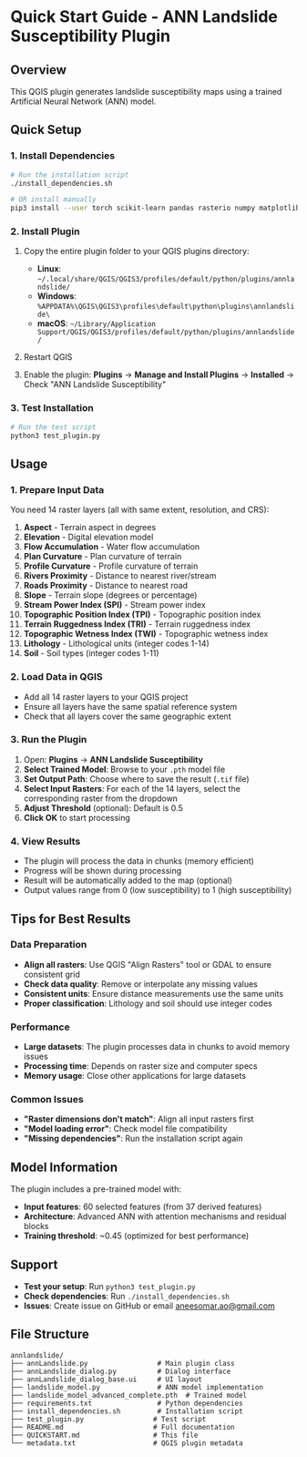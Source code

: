 # Quick Start Guide - ANN Landslide Susceptibility Plugin

## Overview
This QGIS plugin generates landslide susceptibility maps using a trained Artificial Neural Network (ANN) model.

## Quick Setup

### 1. Install Dependencies
```bash
# Run the installation script
./install_dependencies.sh

# OR install manually
pip3 install --user torch scikit-learn pandas rasterio numpy matplotlib seaborn scipy
```

### 2. Install Plugin
1. Copy the entire plugin folder to your QGIS plugins directory:
   - **Linux**: `~/.local/share/QGIS/QGIS3/profiles/default/python/plugins/annlandslide/`
   - **Windows**: `%APPDATA%\QGIS\QGIS3\profiles\default\python\plugins\annlandslide\`
   - **macOS**: `~/Library/Application Support/QGIS/QGIS3/profiles/default/python/plugins/annlandslide/`

2. Restart QGIS

3. Enable the plugin: **Plugins** → **Manage and Install Plugins** → **Installed** → Check "ANN Landslide Susceptibility"

### 3. Test Installation
```bash
# Run the test script
python3 test_plugin.py
```

## Usage

### 1. Prepare Input Data
You need 14 raster layers (all with same extent, resolution, and CRS):

1. **Aspect** - Terrain aspect in degrees
2. **Elevation** - Digital elevation model
3. **Flow Accumulation** - Water flow accumulation
4. **Plan Curvature** - Plan curvature of terrain
5. **Profile Curvature** - Profile curvature of terrain  
6. **Rivers Proximity** - Distance to nearest river/stream
7. **Roads Proximity** - Distance to nearest road
8. **Slope** - Terrain slope (degrees or percentage)
9. **Stream Power Index (SPI)** - Stream power index
10. **Topographic Position Index (TPI)** - Topographic position index
11. **Terrain Ruggedness Index (TRI)** - Terrain ruggedness index
12. **Topographic Wetness Index (TWI)** - Topographic wetness index
13. **Lithology** - Lithological units (integer codes 1-14)
14. **Soil** - Soil types (integer codes 1-11)

### 2. Load Data in QGIS
- Add all 14 raster layers to your QGIS project
- Ensure all layers have the same spatial reference system
- Check that all layers cover the same geographic extent

### 3. Run the Plugin
1. Open: **Plugins** → **ANN Landslide Susceptibility**
2. **Select Trained Model**: Browse to your `.pth` model file
3. **Set Output Path**: Choose where to save the result (`.tif` file)
4. **Select Input Rasters**: For each of the 14 layers, select the corresponding raster from the dropdown
5. **Adjust Threshold** (optional): Default is 0.5
6. **Click OK** to start processing

### 4. View Results
- The plugin will process the data in chunks (memory efficient)
- Progress will be shown during processing
- Result will be automatically added to the map (optional)
- Output values range from 0 (low susceptibility) to 1 (high susceptibility)

## Tips for Best Results

### Data Preparation
- **Align all rasters**: Use QGIS "Align Rasters" tool or GDAL to ensure consistent grid
- **Check data quality**: Remove or interpolate any missing values
- **Consistent units**: Ensure distance measurements use the same units
- **Proper classification**: Lithology and soil should use integer codes

### Performance
- **Large datasets**: The plugin processes data in chunks to avoid memory issues
- **Processing time**: Depends on raster size and computer specs
- **Memory usage**: Close other applications for large datasets

### Common Issues
- **"Raster dimensions don't match"**: Align all input rasters first
- **"Model loading error"**: Check model file compatibility
- **"Missing dependencies"**: Run the installation script again

## Model Information

The plugin includes a pre-trained model with:
- **Input features**: 60 selected features (from 37 derived features)
- **Architecture**: Advanced ANN with attention mechanisms and residual blocks
- **Training threshold**: ~0.45 (optimized for best performance)

## Support

- **Test your setup**: Run `python3 test_plugin.py`
- **Check dependencies**: Run `./install_dependencies.sh`
- **Issues**: Create issue on GitHub or email aneesomar.ao@gmail.com

## File Structure
```
annlandslide/
├── annLandslide.py                 # Main plugin class
├── annLandslide_dialog.py          # Dialog interface
├── annLandslide_dialog_base.ui     # UI layout
├── landslide_model.py              # ANN model implementation
├── landslide_model_advanced_complete.pth  # Trained model
├── requirements.txt                # Python dependencies
├── install_dependencies.sh         # Installation script
├── test_plugin.py                 # Test script
├── README.md                      # Full documentation
├── QUICKSTART.md                  # This file
└── metadata.txt                   # QGIS plugin metadata
```
